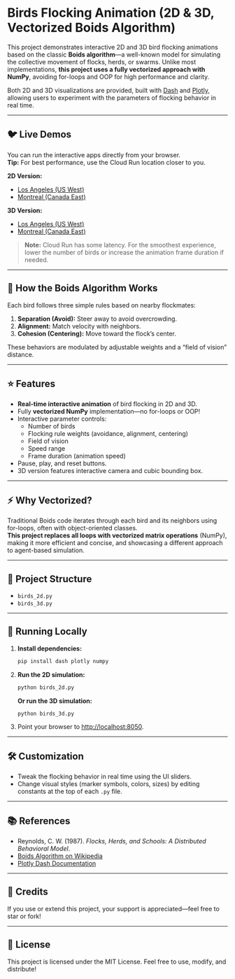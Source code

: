 # Birds Flocking Animation (2D & 3D, Vectorized Boids Algorithm)

This project demonstrates interactive 2D and 3D bird flocking animations based on the classic **Boids algorithm**—a well-known model for simulating the collective movement of flocks, herds, or swarms. Unlike most implementations, **this project uses a fully vectorized approach with NumPy**, avoiding for-loops and OOP for high performance and clarity.

Both 2D and 3D visualizations are provided, built with [Dash](https://dash.plotly.com/) and [Plotly](https://plotly.com/python/), allowing users to experiment with the parameters of flocking behavior in real time.

---

## :bird: Live Demos

You can run the interactive apps directly from your browser.  
**Tip:** For best performance, use the Cloud Run location closer to you.

**2D Version:**  
- [Los Angeles (US West)](https://birds-animation-2d-los-angeles-932053663419.us-west2.run.app)  
- [Montreal (Canada East)](https://birds-animation-2d-montreal-932053663419.northamerica-northeast1.run.app)

**3D Version:**  
- [Los Angeles (US West)](https://birds-animation-3d-los-angeles-810457048638.us-west2.run.app)  
- [Montreal (Canada East)](https://birds-animation-3d-montreal-810457048638.northamerica-northeast1.run.app/)

> **Note:** Cloud Run has some latency. For the smoothest experience, lower the number of birds or increase the animation frame duration if needed.

---


## 🧠 How the Boids Algorithm Works

Each bird follows three simple rules based on nearby flockmates:

1. **Separation (Avoid):** Steer away to avoid overcrowding.
2. **Alignment:** Match velocity with neighbors.
3. **Cohesion (Centering):** Move toward the flock’s center.

These behaviors are modulated by adjustable weights and a “field of vision” distance.

---

## :star: Features

- **Real-time interactive animation** of bird flocking in 2D and 3D.
- Fully **vectorized NumPy** implementation—no for-loops or OOP!
- Interactive parameter controls:
  - Number of birds
  - Flocking rule weights (avoidance, alignment, centering)
  - Field of vision
  - Speed range
  - Frame duration (animation speed)
- Pause, play, and reset buttons.
- 3D version features interactive camera and cubic bounding box.

---

## :zap: Why Vectorized?

Traditional Boids code iterates through each bird and its neighbors using for-loops, often with object-oriented classes.  
**This project replaces all loops with vectorized matrix operations** (NumPy), making it more efficient and concise, and showcasing a different approach to agent-based simulation.

---

## :file_folder: Project Structure
- `birds_2d.py`
- `birds_3d.py`

---

## 🚀 Running Locally

1. **Install dependencies:**

    ```bash
    pip install dash plotly numpy
    ```

2. **Run the 2D simulation:**

    ```bash
    python birds_2d.py
    ```

   **Or run the 3D simulation:**

    ```bash
    python birds_3d.py
    ```

3. Point your browser to [http://localhost:8050](http://localhost:8050).

---


## 🛠️ Customization

- Tweak the flocking behavior in real time using the UI sliders.
- Change visual styles (marker symbols, colors, sizes) by editing constants at the top of each `.py` file.

---

## 📚 References

- Reynolds, C. W. (1987). *Flocks, Herds, and Schools: A Distributed Behavioral Model*.
- [Boids Algorithm on Wikipedia](https://en.wikipedia.org/wiki/Boids)
- [Plotly Dash Documentation](https://dash.plotly.com/)

---

## 🙌 Credits

If you use or extend this project, your support is appreciated—feel free to star or fork!

---

## 📝 License

This project is licensed under the MIT License. Feel free to use, modify, and distribute!

